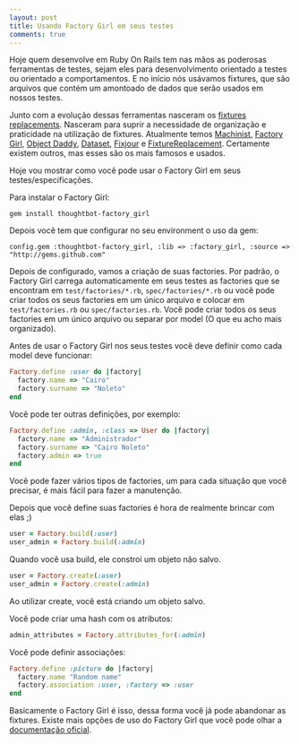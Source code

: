 ```yaml
---
layout: post
title: Usando Factory Girl em seus testes
comments: true
---
```


Hoje quem desenvolve em Ruby On Rails tem nas mãos as poderosas ferramentas de testes, sejam eles para desenvolvimento orientado a testes ou orientado a comportamentos. E no início nós usávamos fixtures, que são arquivos que contém um amontoado de dados que serão usados em nossos testes.

Junto com a evolução dessas ferramentas nasceram os [fixtures replacements](http://ruby-toolbox.com/categories/rails_fixture_replacement.html). Nasceram para suprir a necessidade de organização e praticidade na utilização de fixtures. Atualmente temos [Machinist](http://github.com/technoweenie/machinist/tree/master), [Factory Girl](http://github.com/thoughtbot/factory_girl), [Object Daddy](http://github.com/flogic/object_daddy), [Dataset](http://github.com/aiwilliams/dataset), [Fixjour](http://github.com/nakajima/fixjour) e [FixtureReplacement](http://github.com/smtlaissezfaire/fixturereplacement). Certamente existem outros, mas esses são os mais famosos e usados.

Hoje vou mostrar como você pode usar o Factory Girl em seus testes/especificações.

Para instalar o Factory Girl:

`gem install thoughtbot-factory_girl`

Depois você tem que configurar no seu environment o uso da gem:

`config.gem :thoughtbot-factory_girl, :lib => :factory_girl, :source => "http://gems.github.com"`

Depois de configurado, vamos a criação de suas factories. Por padrão, o Factory Girl carrega automaticamente em seus testes as factories que se encontram em `test/factories/*.rb`, `spec/factories/*.rb` ou você pode criar todos os seus factories em um único arquivo e colocar em `test/factories.rb` ou `spec/factories.rb`. Você pode criar todos os seus factories em um único arquivo ou separar por model (O que eu acho mais organizado).

Antes de usar o Factory Girl nos seus testes você deve definir como cada model deve funcionar:

```ruby
Factory.define :user do |factory|
  factory.name => "Cairo"
  factory.surname => "Noleto"
end
```

Você pode ter outras definições, por exemplo:

```ruby
Factory.define :admin, :class => User do |factory|
  factory.name => "Administrador"
  factory.surname => "Cairo Noleto"
  factory.admin => true
end
```

Você pode fazer vários tipos de factories, um para cada situação que você precisar, é mais fácil para fazer a manutenção.

Depois que você define suas factories é hora de realmente brincar com elas ;)

```ruby
user = Factory.build(:user)
user_admin = Factory.build(:admin)
```

Quando você usa build, ele constroi um objeto não salvo.

```ruby
user = Factory.create(:user)
user_admin = Factory.create(:admin)
```

Ao utilizar create, você está criando um objeto salvo.

Você pode criar uma hash com os atributos:

```ruby
admin_attributes = Factory.attributes_for(:admin)
```

Você pode definir associações:

```ruby
Factory.define :picture do |factory|
  factory.name "Random name"
  factory.association :user, :factory => :user
end
```

Basicamente o Factory Girl é isso, dessa forma você já pode abandonar as fixtures. Existe mais opções de uso do Factory Girl que você pode olhar a [documentação oficial](http://rdoc.info/projects/thoughtbot/factory_girl).
